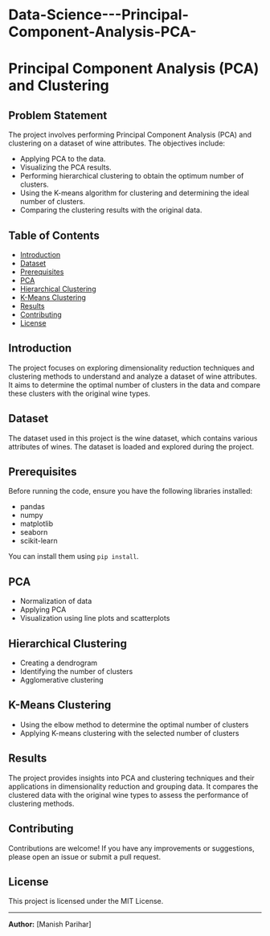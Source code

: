 # Data-Science---Principal-Component-Analysis-PCA-
# Principal Component Analysis (PCA) and Clustering

## Problem Statement

The project involves performing Principal Component Analysis (PCA) and clustering on a dataset of wine attributes. The objectives include:

- Applying PCA to the data.
- Visualizing the PCA results.
- Performing hierarchical clustering to obtain the optimum number of clusters.
- Using the K-means algorithm for clustering and determining the ideal number of clusters.
- Comparing the clustering results with the original data.

## Table of Contents

- [Introduction](#introduction)
- [Dataset](#dataset)
- [Prerequisites](#prerequisites)
- [PCA](#pca)
- [Hierarchical Clustering](#hierarchical-clustering)
- [K-Means Clustering](#k-means-clustering)
- [Results](#results)
- [Contributing](#contributing)
- [License](#license)

## Introduction

The project focuses on exploring dimensionality reduction techniques and clustering methods to understand and analyze a dataset of wine attributes. It aims to determine the optimal number of clusters in the data and compare these clusters with the original wine types.

## Dataset

The dataset used in this project is the wine dataset, which contains various attributes of wines. The dataset is loaded and explored during the project.

## Prerequisites

Before running the code, ensure you have the following libraries installed:

- pandas
- numpy
- matplotlib
- seaborn
- scikit-learn

You can install them using `pip install`.

## PCA

- Normalization of data
- Applying PCA
- Visualization using line plots and scatterplots

## Hierarchical Clustering

- Creating a dendrogram
- Identifying the number of clusters
- Agglomerative clustering

## K-Means Clustering

- Using the elbow method to determine the optimal number of clusters
- Applying K-means clustering with the selected number of clusters

## Results

The project provides insights into PCA and clustering techniques and their applications in dimensionality reduction and grouping data. It compares the clustered data with the original wine types to assess the performance of clustering methods.

## Contributing

Contributions are welcome! If you have any improvements or suggestions, please open an issue or submit a pull request.

## License

This project is licensed under the MIT License.

---

**Author:** [Manish Parihar]
